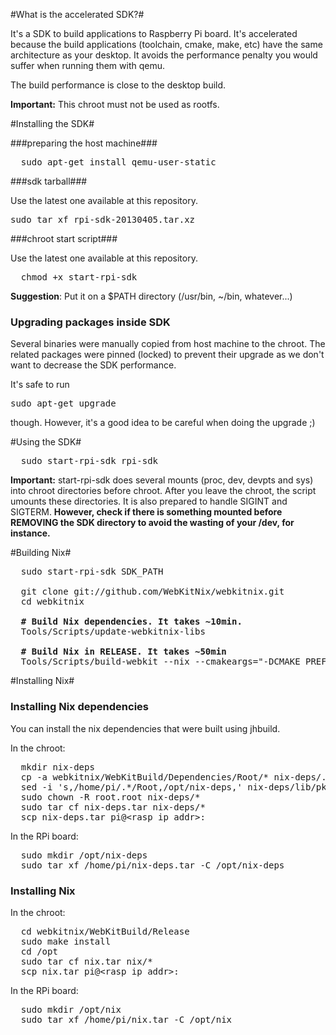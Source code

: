 #What is the accelerated SDK?#

It's a SDK to build applications to Raspberry Pi board. It's accelerated because the build applications (toolchain, cmake, make, etc) have the same architecture as your desktop. It avoids the performance penalty you would suffer when running them with qemu.

The build performance is close to the desktop build.

**Important:** This chroot must not be used as rootfs.

#Installing the SDK#

###preparing the host machine###
<pre>
  sudo apt-get install qemu-user-static
</pre>
###sdk tarball###

Use the latest one available at this repository.

<pre>
sudo tar xf rpi-sdk-20130405.tar.xz
</pre>

###chroot start script###

Use the latest one available at this repository.

<pre>
  chmod +x start-rpi-sdk
</pre>

**Suggestion**: Put it on a $PATH directory (/usr/bin, ~/bin, whatever...)

### Upgrading packages inside SDK ###

Several binaries were manually copied from host machine to the chroot. The related packages were pinned (locked) to prevent their upgrade as we don't want to decrease the SDK performance.

It's safe to run <pre>sudo apt-get upgrade</pre> though. However, it's a good idea to be careful when doing the upgrade ;)

#Using the SDK#
<pre>
  sudo start-rpi-sdk rpi-sdk
</pre>
**Important:** start-rpi-sdk does several mounts (proc, dev, devpts and sys) into chroot directories before chroot. After you leave the chroot, the script umounts these directories. It is also prepared to handle SIGINT and SIGTERM.  **However, check if there is something mounted before REMOVING the SDK directory to avoid the wasting of your /dev, for instance.**

#Building Nix#
<pre>
  sudo start-rpi-sdk SDK_PATH

  git clone git://github.com/WebKitNix/webkitnix.git
  cd webkitnix

  <b># Build Nix dependencies. It takes ~10min.</b>
  Tools/Scripts/update-webkitnix-libs

  <b># Build Nix in RELEASE. It takes ~50min</b>
  Tools/Scripts/build-webkit --nix --cmakeargs="-DCMAKE_PREFIX_PATH=/opt/vc" --no-llint --opengles2 --prefix=/opt/nix
</pre>
#Installing Nix#

### Installing Nix dependencies ###

You can install the nix dependencies that were built using jhbuild.

In the chroot:
<pre>
  mkdir nix-deps
  cp -a webkitnix/WebKitBuild/Dependencies/Root/* nix-deps/.
  sed -i 's,/home/pi/.*/Root,/opt/nix-deps,' nix-deps/lib/pkgconfig/*.pc
  sudo chown -R root.root nix-deps/*
  sudo tar cf nix-deps.tar nix-deps/*
  scp nix-deps.tar pi@&lt;rasp_ip_addr&gt;:
</pre>

In the RPi board:
<pre>
  sudo mkdir /opt/nix-deps
  sudo tar xf /home/pi/nix-deps.tar -C /opt/nix-deps
</pre>

### Installing Nix ###

In the chroot:
<pre>
  cd webkitnix/WebKitBuild/Release
  sudo make install
  cd /opt
  sudo tar cf nix.tar nix/*
  scp nix.tar pi@&lt;rasp_ip_addr&gt;:
</pre>

In the RPi board:
<pre>
  sudo mkdir /opt/nix
  sudo tar xf /home/pi/nix.tar -C /opt/nix
</pre>
